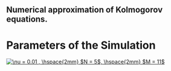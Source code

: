 ## Numerical approximation of Kolmogorov equations.

# Parameters of the Simulation
<a href="https://www.codecogs.com/eqnedit.php?latex=\nu&space;=&space;0.01&space;,&space;\hspace{2mm}&space;$N&space;=&space;5$,&space;\hspace{2mm}&space;$M&space;=&space;11$" target="_blank"><img src="https://latex.codecogs.com/gif.latex?\nu&space;=&space;0.01&space;,&space;\hspace{2mm}&space;$N&space;=&space;5$,&space;\hspace{2mm}&space;$M&space;=&space;11$" title="\nu = 0.01 , \hspace{2mm} $N = 5$, \hspace{2mm} $M = 11$" /></a>
